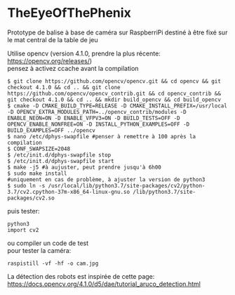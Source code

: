 # TheEyeOfThePhenix
Prototype de balise à base de caméra sur RaspberriPi destiné à être fixé sur le mat central de la table de jeu  

Utilise opencv (version 4.1.0, prendre la plus récente: https://opencv.org/releases/)  
pensez à activez ccache avant la compilation  
```
$ git clone https://github.com/opencv/opencv.git && cd opencv && git checkout 4.1.0 && cd .. && git clone https://github.com/opencv/opencv_contrib.git && cd opencv_contrib && git checkout 4.1.0 && cd .. && mkdir build_opencv && cd build_opencv
$ cmake -D CMAKE_BUILD_TYPE=RELEASE -D CMAKE_INSTALL_PREFIX=/usr/local -D OPENCV_EXTRA_MODULES_PATH=../opencv_contrib/modules -D ENABLE_NEON=ON -D ENABLE_VFPV3=ON -D BUILD_TESTS=OFF -D OPENCV_ENABLE_NONFREE=ON -D INSTALL_PYTHON_EXAMPLES=OFF -D BUILD_EXAMPLES=OFF ../opencv
$ nano /etc/dphys-swapfile #penser à remettre à 100 après la compilation
$ CONF_SWAPSIZE=2048
$ /etc/init.d/dphys-swapfile stop
$ /etc/init.d/dphys-swapfile start
$ make -j5 #à aujuster, peut prendre jusqu'à 6h00
$ sudo make install
#uniquement en cas de problème, à ajuster la version de python3
$ sudo ln -s /usr/local/lib/python3.7/site-packages/cv2/python-3.7/cv2.cpython-37m-x86_64-linux-gnu.so /lib/python3.7/site-packages/cv2.so
```
puis tester:
```
python3
import cv2
```
ou compiler un code de test  
pour tester la caméra:
```
raspistill -vf -hf -o cam.jpg
```
La détection des robots est inspirée de cette page:  
https://docs.opencv.org/4.1.0/d5/dae/tutorial_aruco_detection.html
